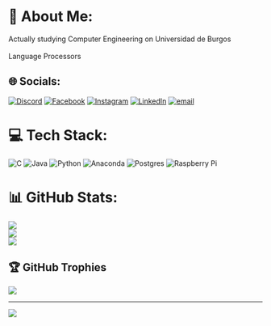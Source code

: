 # 💫 About Me:
Actually studying Computer Engineering on Universidad de Burgos<br><br>Language Processors<br>


## 🌐 Socials:
[![Discord](https://img.shields.io/badge/Discord-%237289DA.svg?logo=discord&logoColor=white)](https://discord.gg/https://discord.com/users/dankof.exe) [![Facebook](https://img.shields.io/badge/Facebook-%231877F2.svg?logo=Facebook&logoColor=white)](https://facebook.com/https://www.facebook.com/daniel.miguelmuina) [![Instagram](https://img.shields.io/badge/Instagram-%23E4405F.svg?logo=Instagram&logoColor=white)](https://instagram.com/https://instagram.com/daniii06.zip) [![LinkedIn](https://img.shields.io/badge/LinkedIn-%230077B5.svg?logo=linkedin&logoColor=white)](https://linkedin.com/in/https://www.linkedin.com/in/daniel-miguel-muina) [![email](https://img.shields.io/badge/Email-D14836?logo=gmail&logoColor=white)](mailto:naninaniel04@gmail.com) 

# 💻 Tech Stack:
![C](https://img.shields.io/badge/c-%2300599C.svg?style=for-the-badge&logo=c&logoColor=white) ![Java](https://img.shields.io/badge/java-%23ED8B00.svg?style=for-the-badge&logo=openjdk&logoColor=white) ![Python](https://img.shields.io/badge/python-3670A0?style=for-the-badge&logo=python&logoColor=ffdd54) ![Anaconda](https://img.shields.io/badge/Anaconda-%2344A833.svg?style=for-the-badge&logo=anaconda&logoColor=white) ![Postgres](https://img.shields.io/badge/postgres-%23316192.svg?style=for-the-badge&logo=postgresql&logoColor=white) ![Raspberry Pi](https://img.shields.io/badge/-Raspberry_Pi-C51A4A?style=for-the-badge&logo=Raspberry-Pi)
# 📊 GitHub Stats:
![](https://github-readme-stats.vercel.app/api?username=Dankof04&theme=dark&hide_border=false&include_all_commits=false&count_private=false)<br/>
![](https://nirzak-streak-stats.vercel.app/?user=Dankof04&theme=dark&hide_border=false)<br/>
![](https://github-readme-stats.vercel.app/api/top-langs/?username=Dankof04&theme=dark&hide_border=false&include_all_commits=false&count_private=false&layout=compact)

## 🏆 GitHub Trophies
![](https://github-profile-trophy.vercel.app/?username=Dankof04&theme=radical&no-frame=false&no-bg=true&margin-w=4)

---
[![](https://visitcount.itsvg.in/api?id=Dankof04&icon=0&color=0)](https://visitcount.itsvg.in)

<!-- Proudly created with GPRM ( https://gprm.itsvg.in ) -->
